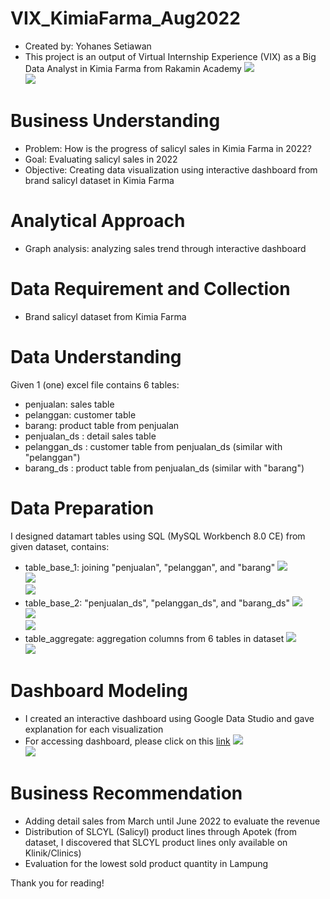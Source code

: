 # VIX_KimiaFarma_Aug2022
* Created by: Yohanes Setiawan
* This project is an output of Virtual Internship Experience (VIX) as a Big Data Analyst in Kimia Farma from Rakamin Academy
![](https://drive.google.com/uc?export=view&id=1YBogKlZy3aFD2uO8e1fBqGNqbiMYDCA6) </br>
![](https://drive.google.com/uc?export=view&id=1uTDQOzDRCErExQeJsna3kVYtl_MxUeYj) </br>

# **Business Understanding**
* Problem: How is the progress of salicyl sales in Kimia Farma in 2022?
* Goal: Evaluating salicyl sales in 2022
* Objective: Creating data visualization using interactive dashboard from brand salicyl dataset in Kimia Farma

# **Analytical Approach**
* Graph analysis: analyzing sales trend through interactive dashboard

# **Data Requirement and Collection**
* Brand salicyl dataset from Kimia Farma

# **Data Understanding**
Given 1 (one) excel file contains 6 tables:
* penjualan: sales table
* pelanggan: customer table
* barang: product table from penjualan
* penjualan_ds : detail sales table
* pelanggan_ds : customer table from penjualan_ds (similar with "pelanggan")
* barang_ds : product table from penjualan_ds (similar with "barang")

# **Data Preparation**
I designed datamart tables using SQL (MySQL Workbench 8.0 CE) from given dataset, contains:
* table_base_1: joining "penjualan", "pelanggan", and "barang"
![](https://drive.google.com/uc?export=view&id=1QnbvmPtuAbYAGYK0yRX6u8u3BH_mUsA1) </br>
![](https://drive.google.com/uc?export=view&id=1VllbixfT4za0ynIHG1VTfMQ6NptA0vJ7) </br>
![](https://drive.google.com/uc?export=view&id=1t_euQLdO-dl6GIWXdvUZMp1MxRM873Bp) </br>
* table_base_2: "penjualan_ds", "pelanggan_ds", and "barang_ds"
![](https://drive.google.com/uc?export=view&id=1e58_Iolbtc4zGnztxR7YFhVZ2MYsEtq4) </br>
![](https://drive.google.com/uc?export=view&id=1HuCN2ayD8VypU836D0QqOBtettwR-ZDz) </br>
![](https://drive.google.com/uc?export=view&id=1BC9OqG82AtoZZOVSxuV_6pMeWHTOjG-y) </br>
* table_aggregate: aggregation columns from 6 tables in dataset
![](https://drive.google.com/uc?export=view&id=1hby_FFpXtABPfpyZxC6nY0F3pvhEe1L4) </br>
![](https://drive.google.com/uc?export=view&id=1t5hylZfgin54pVlnr2A9qf51yt7wPYQ6) </br>

# **Dashboard Modeling**
* I created an interactive dashboard using Google Data Studio and gave explanation for each visualization
* For accessing dashboard, please click on this [link](https://datastudio.google.com/reporting/df102b0f-0a62-4f90-84a0-095c536450d1)
![](https://drive.google.com/uc?export=view&id=1FEKMySmoInIpy4Dq8A5dbf0s0OSwR-qs) </br>
![](https://drive.google.com/uc?export=view&id=1trMEUU6nk_4z98q-APuu_pGN20aS1xHK) </br>

# **Business Recommendation**
* Adding detail sales from March until June 2022 to evaluate the revenue
* Distribution of SLCYL (Salicyl) product lines through Apotek (from dataset, I discovered that SLCYL product lines only available on Klinik/Clinics)
* Evaluation for the lowest sold product quantity in Lampung

Thank you for reading!